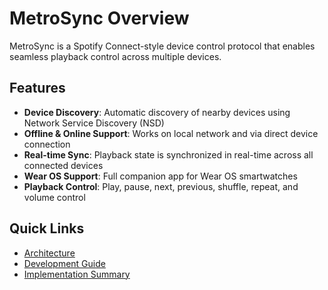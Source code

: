 # MetroSync Overview

MetroSync is a Spotify Connect-style device control protocol that enables seamless playback control across multiple devices.

## Features

- **Device Discovery**: Automatic discovery of nearby devices using Network Service Discovery (NSD)
- **Offline & Online Support**: Works on local network and via direct device connection
- **Real-time Sync**: Playback state is synchronized in real-time across all connected devices
- **Wear OS Support**: Full companion app for Wear OS smartwatches
- **Playback Control**: Play, pause, next, previous, shuffle, repeat, and volume control

## Quick Links

- [Architecture](METROSYNC_ARCHITECTURE.md)
- [Development Guide](METROSYNC_DEVELOPMENT.md)
- [Implementation Summary](METROSYNC_IMPLEMENTATION.md)
